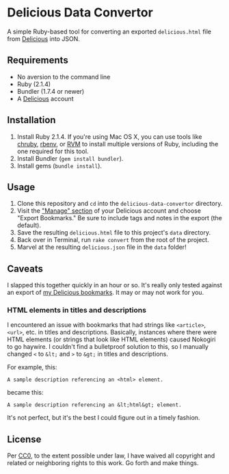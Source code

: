 # Delicious Data Convertor

A simple Ruby-based tool for converting an exported `delicious.html` file from [Delicious](https://delicious.com/) into JSON.


## Requirements

- No aversion to the command line
- Ruby (2.1.4)
- Bundler (1.7.4 or newer)
- A [Delicious](https://delicious.com/) account


## Installation

1. Install Ruby 2.1.4. If you're using Mac OS X, you can use tools like [chruby](https://github.com/postmodern/chruby), [rbenv](https://github.com/sstephenson/rbenv), or [RVM](https://rvm.io) to install multiple versions of Ruby, including the one required for this tool.
2. Install Bundler (`gem install bundler`).
3. Install gems (`bundle install`).


## Usage

1. Clone this repository and `cd` into the `delicious-data-convertor` directory.
2. Visit the ["Manage" section](https://delicious.com/settings/manage) of your Delicious account and choose "Export Bookmarks." Be sure to include tags and notes in the export (the default).
3. Save the resulting `delicious.html` file to this project's `data` directory.
4. Back over in Terminal, run `rake convert` from the root of the project.
5. Marvel at the resulting `delicious.json` file in the `data` folder!


## Caveats

I slapped this together quickly in an hour or so. It's really only tested against an export of [my Delicious bookmarks](https://delicious.com/jgarber). It may or may not work for you.

### HTML elements in titles and descriptions

I encountered an issue with bookmarks that had strings like `<article>`, `<url>`, etc. in titles and descriptions. Basically, instances where there were HTML elements (or strings that look like HTML elements) caused Nokogiri to go haywire. I couldn't find a bulletproof solution to this, so I manually changed `<` to `&lt;` and `>` to `&gt;` in titles and descriptions.

For example, this:

	A sample description referencing an <html> element.

became this:

	A sample description referencing an &lt;html&gt; element.

It's not perfect, but it's the best I could figure out in a timely fashion.


## License

Per [CC0](http://creativecommons.org/publicdomain/zero/1.0/), to the extent possible under law, I have waived all copyright and related or neighboring rights to this work. Go forth and make things.